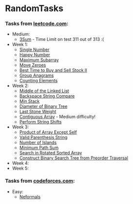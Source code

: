 # RandomTasks
### Tasks from [leetcode.com](https://leetcode.com/):
* Medium:
  + [3Sum](https://github.com/SmartOven/RandomTasks/tree/master/Threeplets) - Time Limit on test 311 out of 313 :(
* Week 1:
  + [Single Number](https://github.com/SmartOven/RandomTasks/tree/master/Single%20Number)
  + [Happy Number](https://github.com/SmartOven/RandomTasks/tree/master/Happy%20Number)
  + [Maximum Subarray](https://github.com/SmartOven/RandomTasks/tree/master/Maximum%20Subarray)
  + [Move Zeroes](https://github.com/SmartOven/RandomTasks/tree/master/Moving%20zeroes)
  + [Best Time to Buy and Sell Stock II](https://github.com/SmartOven/RandomTasks/tree/master/Stonks)
  + [Group Anagrams](https://github.com/SmartOven/RandomTasks/tree/master/Anagrams)
  + [Counting Elements](https://github.com/SmartOven/RandomTasks/tree/master/Counting%20Elements)
* Week 2:
  + [Middle of the Linked List](https://github.com/SmartOven/RandomTasks/tree/master/Middle%20of%20List)
  + [Backspace String Compare](https://github.com/SmartOven/RandomTasks/tree/master/String%20Compare)
  + [Min Stack](https://github.com/SmartOven/RandomTasks/tree/master/Min%20Stack)
  + [Diameter of Binary Tree](https://github.com/SmartOven/RandomTasks/tree/master/Diameter%20of%20Binary%20Tree)
  + [Last Stone Weight](https://github.com/SmartOven/RandomTasks/tree/master/Last%20Stone%20Weight)
  + [Contiguous Array](https://github.com/SmartOven/RandomTasks/tree/master/Contiguous%20Array) - Medium difficulty!
  + [Perform String Shifts](https://github.com/SmartOven/RandomTasks/tree/master/Perform%20String%20Shifts)
* Week 3:
  + [Product of Array Except Self](https://github.com/SmartOven/RandomTasks/tree/master/Product%20of%20Array%20Except%20Self)
  + [Valid Parenthesis String](https://github.com/SmartOven/RandomTasks/tree/master/Valid%20Parenthesis%20String)
  + [Number of Islands](https://github.com/SmartOven/RandomTasks/tree/master/Number%20of%20Islands)
  + [Minimum Path Sum](https://github.com/SmartOven/RandomTasks/tree/master/Minimum%20Path%20Sum)
  + [Search in Rotated Sorted Array](https://github.com/SmartOven/RandomTasks/tree/master/Search%20in%20Rotated%20Sorted%20Array)
  + [Construct Binary Search Tree from Preorder Traversal](https://github.com/SmartOven/RandomTasks/tree/master/Construct%20Binary%20Search%20Tree)
* Week 4:
* Week 5:
### Tasks from [codeforces.com](https://codeforces.com/):
* Easy:
  + [Neformals](https://github.com/SmartOven/RandomTasks/tree/master/Neformals)
